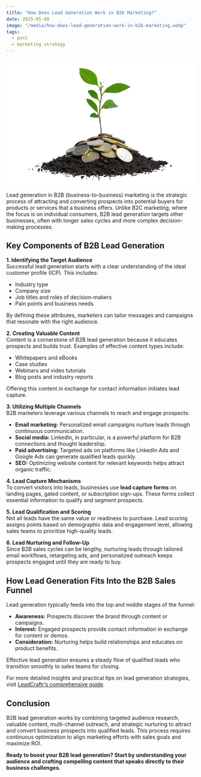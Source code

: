 ```yaml
---
title: "How Does Lead Generation Work in B2b Marketing?"
date: 2025-05-08
image: "/media/how-does-lead-generation-work-in-b2b-marketing.webp"
tags:
  - post
  - marketing strategy
---
```


![How Does Lead Generation Work in B2b Marketing?](/media/how-does-lead-generation-work-in-b2b-marketing.webp)

Lead generation in B2B (business-to-business) marketing is the strategic process of attracting and converting prospects into potential buyers for products or services that a business offers. Unlike B2C marketing, where the focus is on individual consumers, B2B lead generation targets other businesses, often with longer sales cycles and more complex decision-making processes.

## Key Components of B2B Lead Generation

**1. Identifying the Target Audience**  
Successful lead generation starts with a clear understanding of the ideal customer profile (ICP). This includes:

- Industry type  
- Company size  
- Job titles and roles of decision-makers  
- Pain points and business needs  

By defining these attributes, marketers can tailor messages and campaigns that resonate with the right audience.

**2. Creating Valuable Content**  
Content is a cornerstone of B2B lead generation because it educates prospects and builds trust. Examples of effective content types include:

- Whitepapers and eBooks  
- Case studies  
- Webinars and video tutorials  
- Blog posts and industry reports  

Offering this content in exchange for contact information initiates lead capture.

**3. Utilizing Multiple Channels**  
B2B marketers leverage various channels to reach and engage prospects:

- **Email marketing:** Personalized email campaigns nurture leads through continuous communication.  
- **Social media:** LinkedIn, in particular, is a powerful platform for B2B connections and thought leadership.  
- **Paid advertising:** Targeted ads on platforms like LinkedIn Ads and Google Ads can generate qualified leads quickly.  
- **SEO:** Optimizing website content for relevant keywords helps attract organic traffic.  

**4. Lead Capture Mechanisms**  
To convert visitors into leads, businesses use **lead capture forms** on landing pages, gated content, or subscription sign-ups. These forms collect essential information to qualify and segment prospects.

**5. Lead Qualification and Scoring**  
Not all leads have the same value or readiness to purchase. Lead scoring assigns points based on demographic data and engagement level, allowing sales teams to prioritize high-quality leads.

**6. Lead Nurturing and Follow-Up**  
Since B2B sales cycles can be lengthy, nurturing leads through tailored email workflows, retargeting ads, and personalized outreach keeps prospects engaged until they are ready to buy.

## How Lead Generation Fits Into the B2B Sales Funnel

Lead generation typically feeds into the top and middle stages of the funnel:

- **Awareness:** Prospects discover the brand through content or campaigns.  
- **Interest:** Engaged prospects provide contact information in exchange for content or demos.  
- **Consideration:** Nurturing helps build relationships and educates on product benefits.  

Effective lead generation ensures a steady flow of qualified leads who transition smoothly to sales teams for closing.

For more detailed insights and practical tips on lead generation strategies, visit [LeadCraftr’s comprehensive guide](https://leadcraftr.com/posts/lead-generation/).

## Conclusion

B2B lead generation works by combining targeted audience research, valuable content, multi-channel outreach, and strategic nurturing to attract and convert business prospects into qualified leads. This process requires continuous optimization to align marketing efforts with sales goals and maximize ROI.

**Ready to boost your B2B lead generation? Start by understanding your audience and crafting compelling content that speaks directly to their business challenges.**

